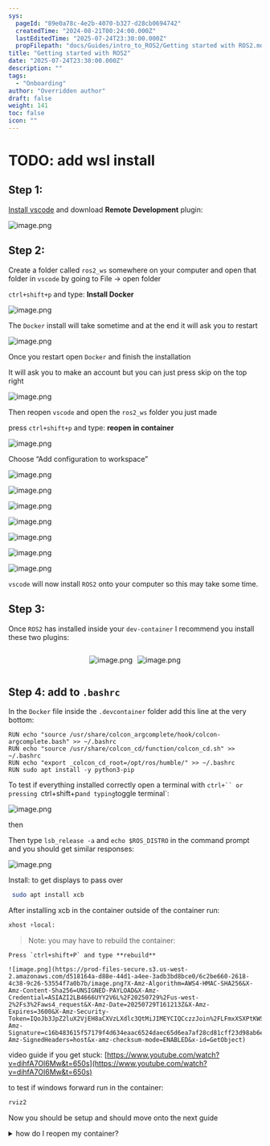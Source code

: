 ```yaml
---
sys:
  pageId: "89e0a78c-4e2b-4070-b327-d28cb0694742"
  createdTime: "2024-08-21T00:24:00.000Z"
  lastEditedTime: "2025-07-24T23:30:00.000Z"
  propFilepath: "docs/Guides/intro_to_ROS2/Getting started with ROS2.md"
title: "Getting started with ROS2"
date: "2025-07-24T23:30:00.000Z"
description: ""
tags:
  - "Onboarding"
author: "Overridden author"
draft: false
weight: 141
toc: false
icon: ""
---
```


# TODO: add wsl install

## Step 1:

[Install vscode](https://code.visualstudio.com/download) and download **Remote Development** plugin:

![image.png](https://prod-files-secure.s3.us-west-2.amazonaws.com/d518164a-d88e-44d1-a4ee-3adb3bd8bce0/efb52993-1881-4a40-b95e-6f020334f022/image.png?X-Amz-Algorithm=AWS4-HMAC-SHA256&X-Amz-Content-Sha256=UNSIGNED-PAYLOAD&X-Amz-Credential=ASIAZI2LB4663ERGED6N%2F20250729%2Fus-west-2%2Fs3%2Faws4_request&X-Amz-Date=20250729T161200Z&X-Amz-Expires=3600&X-Amz-Security-Token=IQoJb3JpZ2luX2VjEH8aCXVzLXdlc3QtMiJIMEYCIQDHNfCNLAV51B7%2B9rQ67KP8geRPRxhGJunkvhSGRj1NfQIhALzKo6ONuggb08d1%2FrQyrEgSm0WRJS4asFzW6l67OfkLKogECKj%2F%2F%2F%2F%2F%2F%2F%2F%2F%2FwEQABoMNjM3NDIzMTgzODA1Igw%2BhWCmA0%2FK5vPD6PUq3AMEIpuMdrmYZhIJQxcLuELrdWBcxjpiDoeSST5m1w5QueZcz1g8yF67DhvhVF8Zs3lTfFcL6XCwhIaSrCHYPjCd478dCn%2FwZKsmQcG%2FXxIr5sep6KqLWmcHbdY6WXsYn1kxfw0kjCVRm6qkteJ0U9ghh7Q7tYctJ6MKethojpPIp5Unl6BKQs5RL3q3q7Ehr5sudNAIfV5dIr7IPxDPtstZY71vKc%2BdPJC4nSov4uMBWk6YhZeQ58u0RB6EyEswExVVvC7E5uslC5uGED8alO3DlzF%2Fbs%2F3fSr0YdQMe2idNZ7zMYPdyvt8SHcypfCDprymJElu9YRIXcuPvyaOJVv8oZ90MaPExVzuKYTHGQuTQrr4X3XMgKhQBkTAMB3AmJtdRjxiu8wBYvwZDNbGrGmw4yHb5RljQuQORlR%2Fj1gacTXTlEZ%2FwafZ04Rmm1S3vrYo8LK7x%2FyINCayyrs0hsMqb5coxMQap6rV6NM4lQWsu899mR9KmEXbUABIKCPva2KTkmVSNydmCMPzoRh%2F1mG8h6QLiOKSkQUEWdRolDxI2qJ2ypnRgf5UgpxMfbeNXlNbAf9wUGVsFlQ%2Biwun2VckMOcyqz6Z5IdS%2FCMHNgUJ6TTfkIVZrzRLTsa5SDD3y6PEBjqkAaxBYe%2F5P7RjCeSKb4DfDSQwzeZBYldUwKdr26JfZUOll680DWLNZmB%2B6tK1l4tgG4xTQStaNN%2FCE%2BOLwExoKsF%2F2IqcH0S49HcumCcCbnHgeuSbegibA8%2BwkGsIkHBtcc0Kyz5g4pBjo%2BOHOHj5O8sdUtzLLRlgsUICUtvF7JMIgvwMRwIwTq0%2FO2O%2BZZPI7qZwIHbv6Nsv33eJxG5xxCToseTT&X-Amz-Signature=cf34d6406c7d5ab72fcb5b90024061747ef40135ee85c18e99c3b65b890945e6&X-Amz-SignedHeaders=host&x-amz-checksum-mode=ENABLED&x-id=GetObject)

## Step 2:

Create a folder called `ros2_ws` somewhere on your computer and open that folder in `vscode` by going to File → open folder 

`ctrl+shift+p` and type: **Install Docker**

![image.png](https://prod-files-secure.s3.us-west-2.amazonaws.com/d518164a-d88e-44d1-a4ee-3adb3bd8bce0/2269dc0e-1cd5-47ff-bceb-c04ad9b2eab0/image.png?X-Amz-Algorithm=AWS4-HMAC-SHA256&X-Amz-Content-Sha256=UNSIGNED-PAYLOAD&X-Amz-Credential=ASIAZI2LB4663ERGED6N%2F20250729%2Fus-west-2%2Fs3%2Faws4_request&X-Amz-Date=20250729T161200Z&X-Amz-Expires=3600&X-Amz-Security-Token=IQoJb3JpZ2luX2VjEH8aCXVzLXdlc3QtMiJIMEYCIQDHNfCNLAV51B7%2B9rQ67KP8geRPRxhGJunkvhSGRj1NfQIhALzKo6ONuggb08d1%2FrQyrEgSm0WRJS4asFzW6l67OfkLKogECKj%2F%2F%2F%2F%2F%2F%2F%2F%2F%2FwEQABoMNjM3NDIzMTgzODA1Igw%2BhWCmA0%2FK5vPD6PUq3AMEIpuMdrmYZhIJQxcLuELrdWBcxjpiDoeSST5m1w5QueZcz1g8yF67DhvhVF8Zs3lTfFcL6XCwhIaSrCHYPjCd478dCn%2FwZKsmQcG%2FXxIr5sep6KqLWmcHbdY6WXsYn1kxfw0kjCVRm6qkteJ0U9ghh7Q7tYctJ6MKethojpPIp5Unl6BKQs5RL3q3q7Ehr5sudNAIfV5dIr7IPxDPtstZY71vKc%2BdPJC4nSov4uMBWk6YhZeQ58u0RB6EyEswExVVvC7E5uslC5uGED8alO3DlzF%2Fbs%2F3fSr0YdQMe2idNZ7zMYPdyvt8SHcypfCDprymJElu9YRIXcuPvyaOJVv8oZ90MaPExVzuKYTHGQuTQrr4X3XMgKhQBkTAMB3AmJtdRjxiu8wBYvwZDNbGrGmw4yHb5RljQuQORlR%2Fj1gacTXTlEZ%2FwafZ04Rmm1S3vrYo8LK7x%2FyINCayyrs0hsMqb5coxMQap6rV6NM4lQWsu899mR9KmEXbUABIKCPva2KTkmVSNydmCMPzoRh%2F1mG8h6QLiOKSkQUEWdRolDxI2qJ2ypnRgf5UgpxMfbeNXlNbAf9wUGVsFlQ%2Biwun2VckMOcyqz6Z5IdS%2FCMHNgUJ6TTfkIVZrzRLTsa5SDD3y6PEBjqkAaxBYe%2F5P7RjCeSKb4DfDSQwzeZBYldUwKdr26JfZUOll680DWLNZmB%2B6tK1l4tgG4xTQStaNN%2FCE%2BOLwExoKsF%2F2IqcH0S49HcumCcCbnHgeuSbegibA8%2BwkGsIkHBtcc0Kyz5g4pBjo%2BOHOHj5O8sdUtzLLRlgsUICUtvF7JMIgvwMRwIwTq0%2FO2O%2BZZPI7qZwIHbv6Nsv33eJxG5xxCToseTT&X-Amz-Signature=fb2a1fd9cb61defb9e1c868c724b97d66a827694ce6a432e66d6f35fa59068e3&X-Amz-SignedHeaders=host&x-amz-checksum-mode=ENABLED&x-id=GetObject)

The `Docker` install will take sometime and at the end it will ask you to restart

![image.png](https://prod-files-secure.s3.us-west-2.amazonaws.com/d518164a-d88e-44d1-a4ee-3adb3bd8bce0/ed233f78-be33-4b1f-b89c-9c346c0e961e/image.png?X-Amz-Algorithm=AWS4-HMAC-SHA256&X-Amz-Content-Sha256=UNSIGNED-PAYLOAD&X-Amz-Credential=ASIAZI2LB4663ERGED6N%2F20250729%2Fus-west-2%2Fs3%2Faws4_request&X-Amz-Date=20250729T161200Z&X-Amz-Expires=3600&X-Amz-Security-Token=IQoJb3JpZ2luX2VjEH8aCXVzLXdlc3QtMiJIMEYCIQDHNfCNLAV51B7%2B9rQ67KP8geRPRxhGJunkvhSGRj1NfQIhALzKo6ONuggb08d1%2FrQyrEgSm0WRJS4asFzW6l67OfkLKogECKj%2F%2F%2F%2F%2F%2F%2F%2F%2F%2FwEQABoMNjM3NDIzMTgzODA1Igw%2BhWCmA0%2FK5vPD6PUq3AMEIpuMdrmYZhIJQxcLuELrdWBcxjpiDoeSST5m1w5QueZcz1g8yF67DhvhVF8Zs3lTfFcL6XCwhIaSrCHYPjCd478dCn%2FwZKsmQcG%2FXxIr5sep6KqLWmcHbdY6WXsYn1kxfw0kjCVRm6qkteJ0U9ghh7Q7tYctJ6MKethojpPIp5Unl6BKQs5RL3q3q7Ehr5sudNAIfV5dIr7IPxDPtstZY71vKc%2BdPJC4nSov4uMBWk6YhZeQ58u0RB6EyEswExVVvC7E5uslC5uGED8alO3DlzF%2Fbs%2F3fSr0YdQMe2idNZ7zMYPdyvt8SHcypfCDprymJElu9YRIXcuPvyaOJVv8oZ90MaPExVzuKYTHGQuTQrr4X3XMgKhQBkTAMB3AmJtdRjxiu8wBYvwZDNbGrGmw4yHb5RljQuQORlR%2Fj1gacTXTlEZ%2FwafZ04Rmm1S3vrYo8LK7x%2FyINCayyrs0hsMqb5coxMQap6rV6NM4lQWsu899mR9KmEXbUABIKCPva2KTkmVSNydmCMPzoRh%2F1mG8h6QLiOKSkQUEWdRolDxI2qJ2ypnRgf5UgpxMfbeNXlNbAf9wUGVsFlQ%2Biwun2VckMOcyqz6Z5IdS%2FCMHNgUJ6TTfkIVZrzRLTsa5SDD3y6PEBjqkAaxBYe%2F5P7RjCeSKb4DfDSQwzeZBYldUwKdr26JfZUOll680DWLNZmB%2B6tK1l4tgG4xTQStaNN%2FCE%2BOLwExoKsF%2F2IqcH0S49HcumCcCbnHgeuSbegibA8%2BwkGsIkHBtcc0Kyz5g4pBjo%2BOHOHj5O8sdUtzLLRlgsUICUtvF7JMIgvwMRwIwTq0%2FO2O%2BZZPI7qZwIHbv6Nsv33eJxG5xxCToseTT&X-Amz-Signature=4918eb2e0f58616742d03cc4d556ed18870802574d3f255e506137087eee0967&X-Amz-SignedHeaders=host&x-amz-checksum-mode=ENABLED&x-id=GetObject)

Once you restart open `Docker` and finish the installation

It will ask you to make an account but you can just press skip on the top right

![image.png](https://prod-files-secure.s3.us-west-2.amazonaws.com/d518164a-d88e-44d1-a4ee-3adb3bd8bce0/21010ad9-1659-4fd9-9f59-9932a09b2a3d/image.png?X-Amz-Algorithm=AWS4-HMAC-SHA256&X-Amz-Content-Sha256=UNSIGNED-PAYLOAD&X-Amz-Credential=ASIAZI2LB4663ERGED6N%2F20250729%2Fus-west-2%2Fs3%2Faws4_request&X-Amz-Date=20250729T161200Z&X-Amz-Expires=3600&X-Amz-Security-Token=IQoJb3JpZ2luX2VjEH8aCXVzLXdlc3QtMiJIMEYCIQDHNfCNLAV51B7%2B9rQ67KP8geRPRxhGJunkvhSGRj1NfQIhALzKo6ONuggb08d1%2FrQyrEgSm0WRJS4asFzW6l67OfkLKogECKj%2F%2F%2F%2F%2F%2F%2F%2F%2F%2FwEQABoMNjM3NDIzMTgzODA1Igw%2BhWCmA0%2FK5vPD6PUq3AMEIpuMdrmYZhIJQxcLuELrdWBcxjpiDoeSST5m1w5QueZcz1g8yF67DhvhVF8Zs3lTfFcL6XCwhIaSrCHYPjCd478dCn%2FwZKsmQcG%2FXxIr5sep6KqLWmcHbdY6WXsYn1kxfw0kjCVRm6qkteJ0U9ghh7Q7tYctJ6MKethojpPIp5Unl6BKQs5RL3q3q7Ehr5sudNAIfV5dIr7IPxDPtstZY71vKc%2BdPJC4nSov4uMBWk6YhZeQ58u0RB6EyEswExVVvC7E5uslC5uGED8alO3DlzF%2Fbs%2F3fSr0YdQMe2idNZ7zMYPdyvt8SHcypfCDprymJElu9YRIXcuPvyaOJVv8oZ90MaPExVzuKYTHGQuTQrr4X3XMgKhQBkTAMB3AmJtdRjxiu8wBYvwZDNbGrGmw4yHb5RljQuQORlR%2Fj1gacTXTlEZ%2FwafZ04Rmm1S3vrYo8LK7x%2FyINCayyrs0hsMqb5coxMQap6rV6NM4lQWsu899mR9KmEXbUABIKCPva2KTkmVSNydmCMPzoRh%2F1mG8h6QLiOKSkQUEWdRolDxI2qJ2ypnRgf5UgpxMfbeNXlNbAf9wUGVsFlQ%2Biwun2VckMOcyqz6Z5IdS%2FCMHNgUJ6TTfkIVZrzRLTsa5SDD3y6PEBjqkAaxBYe%2F5P7RjCeSKb4DfDSQwzeZBYldUwKdr26JfZUOll680DWLNZmB%2B6tK1l4tgG4xTQStaNN%2FCE%2BOLwExoKsF%2F2IqcH0S49HcumCcCbnHgeuSbegibA8%2BwkGsIkHBtcc0Kyz5g4pBjo%2BOHOHj5O8sdUtzLLRlgsUICUtvF7JMIgvwMRwIwTq0%2FO2O%2BZZPI7qZwIHbv6Nsv33eJxG5xxCToseTT&X-Amz-Signature=bf30988d0814cc490a98a78145db2cea164467c076865d938ac598a2e649d681&X-Amz-SignedHeaders=host&x-amz-checksum-mode=ENABLED&x-id=GetObject)

Then reopen `vscode` and open the `ros2_ws` folder you just made

press `ctrl+shift+p` and type: **reopen in container**

![image.png](https://prod-files-secure.s3.us-west-2.amazonaws.com/d518164a-d88e-44d1-a4ee-3adb3bd8bce0/4e93b8c2-41ad-488c-8095-c74205196118/image.png?X-Amz-Algorithm=AWS4-HMAC-SHA256&X-Amz-Content-Sha256=UNSIGNED-PAYLOAD&X-Amz-Credential=ASIAZI2LB4663ERGED6N%2F20250729%2Fus-west-2%2Fs3%2Faws4_request&X-Amz-Date=20250729T161200Z&X-Amz-Expires=3600&X-Amz-Security-Token=IQoJb3JpZ2luX2VjEH8aCXVzLXdlc3QtMiJIMEYCIQDHNfCNLAV51B7%2B9rQ67KP8geRPRxhGJunkvhSGRj1NfQIhALzKo6ONuggb08d1%2FrQyrEgSm0WRJS4asFzW6l67OfkLKogECKj%2F%2F%2F%2F%2F%2F%2F%2F%2F%2FwEQABoMNjM3NDIzMTgzODA1Igw%2BhWCmA0%2FK5vPD6PUq3AMEIpuMdrmYZhIJQxcLuELrdWBcxjpiDoeSST5m1w5QueZcz1g8yF67DhvhVF8Zs3lTfFcL6XCwhIaSrCHYPjCd478dCn%2FwZKsmQcG%2FXxIr5sep6KqLWmcHbdY6WXsYn1kxfw0kjCVRm6qkteJ0U9ghh7Q7tYctJ6MKethojpPIp5Unl6BKQs5RL3q3q7Ehr5sudNAIfV5dIr7IPxDPtstZY71vKc%2BdPJC4nSov4uMBWk6YhZeQ58u0RB6EyEswExVVvC7E5uslC5uGED8alO3DlzF%2Fbs%2F3fSr0YdQMe2idNZ7zMYPdyvt8SHcypfCDprymJElu9YRIXcuPvyaOJVv8oZ90MaPExVzuKYTHGQuTQrr4X3XMgKhQBkTAMB3AmJtdRjxiu8wBYvwZDNbGrGmw4yHb5RljQuQORlR%2Fj1gacTXTlEZ%2FwafZ04Rmm1S3vrYo8LK7x%2FyINCayyrs0hsMqb5coxMQap6rV6NM4lQWsu899mR9KmEXbUABIKCPva2KTkmVSNydmCMPzoRh%2F1mG8h6QLiOKSkQUEWdRolDxI2qJ2ypnRgf5UgpxMfbeNXlNbAf9wUGVsFlQ%2Biwun2VckMOcyqz6Z5IdS%2FCMHNgUJ6TTfkIVZrzRLTsa5SDD3y6PEBjqkAaxBYe%2F5P7RjCeSKb4DfDSQwzeZBYldUwKdr26JfZUOll680DWLNZmB%2B6tK1l4tgG4xTQStaNN%2FCE%2BOLwExoKsF%2F2IqcH0S49HcumCcCbnHgeuSbegibA8%2BwkGsIkHBtcc0Kyz5g4pBjo%2BOHOHj5O8sdUtzLLRlgsUICUtvF7JMIgvwMRwIwTq0%2FO2O%2BZZPI7qZwIHbv6Nsv33eJxG5xxCToseTT&X-Amz-Signature=8bea175002d835fbf8932967e91457f8951484c5e787afe1625cb29aa5e942c7&X-Amz-SignedHeaders=host&x-amz-checksum-mode=ENABLED&x-id=GetObject)

Choose “Add configuration to workspace”

![image.png](https://prod-files-secure.s3.us-west-2.amazonaws.com/d518164a-d88e-44d1-a4ee-3adb3bd8bce0/9560b282-5060-4989-ba37-97e7b2c22476/image.png?X-Amz-Algorithm=AWS4-HMAC-SHA256&X-Amz-Content-Sha256=UNSIGNED-PAYLOAD&X-Amz-Credential=ASIAZI2LB4663ERGED6N%2F20250729%2Fus-west-2%2Fs3%2Faws4_request&X-Amz-Date=20250729T161200Z&X-Amz-Expires=3600&X-Amz-Security-Token=IQoJb3JpZ2luX2VjEH8aCXVzLXdlc3QtMiJIMEYCIQDHNfCNLAV51B7%2B9rQ67KP8geRPRxhGJunkvhSGRj1NfQIhALzKo6ONuggb08d1%2FrQyrEgSm0WRJS4asFzW6l67OfkLKogECKj%2F%2F%2F%2F%2F%2F%2F%2F%2F%2FwEQABoMNjM3NDIzMTgzODA1Igw%2BhWCmA0%2FK5vPD6PUq3AMEIpuMdrmYZhIJQxcLuELrdWBcxjpiDoeSST5m1w5QueZcz1g8yF67DhvhVF8Zs3lTfFcL6XCwhIaSrCHYPjCd478dCn%2FwZKsmQcG%2FXxIr5sep6KqLWmcHbdY6WXsYn1kxfw0kjCVRm6qkteJ0U9ghh7Q7tYctJ6MKethojpPIp5Unl6BKQs5RL3q3q7Ehr5sudNAIfV5dIr7IPxDPtstZY71vKc%2BdPJC4nSov4uMBWk6YhZeQ58u0RB6EyEswExVVvC7E5uslC5uGED8alO3DlzF%2Fbs%2F3fSr0YdQMe2idNZ7zMYPdyvt8SHcypfCDprymJElu9YRIXcuPvyaOJVv8oZ90MaPExVzuKYTHGQuTQrr4X3XMgKhQBkTAMB3AmJtdRjxiu8wBYvwZDNbGrGmw4yHb5RljQuQORlR%2Fj1gacTXTlEZ%2FwafZ04Rmm1S3vrYo8LK7x%2FyINCayyrs0hsMqb5coxMQap6rV6NM4lQWsu899mR9KmEXbUABIKCPva2KTkmVSNydmCMPzoRh%2F1mG8h6QLiOKSkQUEWdRolDxI2qJ2ypnRgf5UgpxMfbeNXlNbAf9wUGVsFlQ%2Biwun2VckMOcyqz6Z5IdS%2FCMHNgUJ6TTfkIVZrzRLTsa5SDD3y6PEBjqkAaxBYe%2F5P7RjCeSKb4DfDSQwzeZBYldUwKdr26JfZUOll680DWLNZmB%2B6tK1l4tgG4xTQStaNN%2FCE%2BOLwExoKsF%2F2IqcH0S49HcumCcCbnHgeuSbegibA8%2BwkGsIkHBtcc0Kyz5g4pBjo%2BOHOHj5O8sdUtzLLRlgsUICUtvF7JMIgvwMRwIwTq0%2FO2O%2BZZPI7qZwIHbv6Nsv33eJxG5xxCToseTT&X-Amz-Signature=76cd3a02cbbcc2bb312f63d89cedfe60d3d6adef8595a926eea377f8d3f5c675&X-Amz-SignedHeaders=host&x-amz-checksum-mode=ENABLED&x-id=GetObject)

![image.png](https://prod-files-secure.s3.us-west-2.amazonaws.com/d518164a-d88e-44d1-a4ee-3adb3bd8bce0/2ee63f81-886b-48e8-a553-dc6e5eac99e4/image.png?X-Amz-Algorithm=AWS4-HMAC-SHA256&X-Amz-Content-Sha256=UNSIGNED-PAYLOAD&X-Amz-Credential=ASIAZI2LB4663ERGED6N%2F20250729%2Fus-west-2%2Fs3%2Faws4_request&X-Amz-Date=20250729T161200Z&X-Amz-Expires=3600&X-Amz-Security-Token=IQoJb3JpZ2luX2VjEH8aCXVzLXdlc3QtMiJIMEYCIQDHNfCNLAV51B7%2B9rQ67KP8geRPRxhGJunkvhSGRj1NfQIhALzKo6ONuggb08d1%2FrQyrEgSm0WRJS4asFzW6l67OfkLKogECKj%2F%2F%2F%2F%2F%2F%2F%2F%2F%2FwEQABoMNjM3NDIzMTgzODA1Igw%2BhWCmA0%2FK5vPD6PUq3AMEIpuMdrmYZhIJQxcLuELrdWBcxjpiDoeSST5m1w5QueZcz1g8yF67DhvhVF8Zs3lTfFcL6XCwhIaSrCHYPjCd478dCn%2FwZKsmQcG%2FXxIr5sep6KqLWmcHbdY6WXsYn1kxfw0kjCVRm6qkteJ0U9ghh7Q7tYctJ6MKethojpPIp5Unl6BKQs5RL3q3q7Ehr5sudNAIfV5dIr7IPxDPtstZY71vKc%2BdPJC4nSov4uMBWk6YhZeQ58u0RB6EyEswExVVvC7E5uslC5uGED8alO3DlzF%2Fbs%2F3fSr0YdQMe2idNZ7zMYPdyvt8SHcypfCDprymJElu9YRIXcuPvyaOJVv8oZ90MaPExVzuKYTHGQuTQrr4X3XMgKhQBkTAMB3AmJtdRjxiu8wBYvwZDNbGrGmw4yHb5RljQuQORlR%2Fj1gacTXTlEZ%2FwafZ04Rmm1S3vrYo8LK7x%2FyINCayyrs0hsMqb5coxMQap6rV6NM4lQWsu899mR9KmEXbUABIKCPva2KTkmVSNydmCMPzoRh%2F1mG8h6QLiOKSkQUEWdRolDxI2qJ2ypnRgf5UgpxMfbeNXlNbAf9wUGVsFlQ%2Biwun2VckMOcyqz6Z5IdS%2FCMHNgUJ6TTfkIVZrzRLTsa5SDD3y6PEBjqkAaxBYe%2F5P7RjCeSKb4DfDSQwzeZBYldUwKdr26JfZUOll680DWLNZmB%2B6tK1l4tgG4xTQStaNN%2FCE%2BOLwExoKsF%2F2IqcH0S49HcumCcCbnHgeuSbegibA8%2BwkGsIkHBtcc0Kyz5g4pBjo%2BOHOHj5O8sdUtzLLRlgsUICUtvF7JMIgvwMRwIwTq0%2FO2O%2BZZPI7qZwIHbv6Nsv33eJxG5xxCToseTT&X-Amz-Signature=4fd9d3925f44a88d36bd3de3bcfc7325c8fecfaa3893baaf943a99ca3ed87d89&X-Amz-SignedHeaders=host&x-amz-checksum-mode=ENABLED&x-id=GetObject)

![image.png](https://prod-files-secure.s3.us-west-2.amazonaws.com/d518164a-d88e-44d1-a4ee-3adb3bd8bce0/e0fd626c-c8b6-4b2c-95d1-fa4c26514504/image.png?X-Amz-Algorithm=AWS4-HMAC-SHA256&X-Amz-Content-Sha256=UNSIGNED-PAYLOAD&X-Amz-Credential=ASIAZI2LB4663ERGED6N%2F20250729%2Fus-west-2%2Fs3%2Faws4_request&X-Amz-Date=20250729T161200Z&X-Amz-Expires=3600&X-Amz-Security-Token=IQoJb3JpZ2luX2VjEH8aCXVzLXdlc3QtMiJIMEYCIQDHNfCNLAV51B7%2B9rQ67KP8geRPRxhGJunkvhSGRj1NfQIhALzKo6ONuggb08d1%2FrQyrEgSm0WRJS4asFzW6l67OfkLKogECKj%2F%2F%2F%2F%2F%2F%2F%2F%2F%2FwEQABoMNjM3NDIzMTgzODA1Igw%2BhWCmA0%2FK5vPD6PUq3AMEIpuMdrmYZhIJQxcLuELrdWBcxjpiDoeSST5m1w5QueZcz1g8yF67DhvhVF8Zs3lTfFcL6XCwhIaSrCHYPjCd478dCn%2FwZKsmQcG%2FXxIr5sep6KqLWmcHbdY6WXsYn1kxfw0kjCVRm6qkteJ0U9ghh7Q7tYctJ6MKethojpPIp5Unl6BKQs5RL3q3q7Ehr5sudNAIfV5dIr7IPxDPtstZY71vKc%2BdPJC4nSov4uMBWk6YhZeQ58u0RB6EyEswExVVvC7E5uslC5uGED8alO3DlzF%2Fbs%2F3fSr0YdQMe2idNZ7zMYPdyvt8SHcypfCDprymJElu9YRIXcuPvyaOJVv8oZ90MaPExVzuKYTHGQuTQrr4X3XMgKhQBkTAMB3AmJtdRjxiu8wBYvwZDNbGrGmw4yHb5RljQuQORlR%2Fj1gacTXTlEZ%2FwafZ04Rmm1S3vrYo8LK7x%2FyINCayyrs0hsMqb5coxMQap6rV6NM4lQWsu899mR9KmEXbUABIKCPva2KTkmVSNydmCMPzoRh%2F1mG8h6QLiOKSkQUEWdRolDxI2qJ2ypnRgf5UgpxMfbeNXlNbAf9wUGVsFlQ%2Biwun2VckMOcyqz6Z5IdS%2FCMHNgUJ6TTfkIVZrzRLTsa5SDD3y6PEBjqkAaxBYe%2F5P7RjCeSKb4DfDSQwzeZBYldUwKdr26JfZUOll680DWLNZmB%2B6tK1l4tgG4xTQStaNN%2FCE%2BOLwExoKsF%2F2IqcH0S49HcumCcCbnHgeuSbegibA8%2BwkGsIkHBtcc0Kyz5g4pBjo%2BOHOHj5O8sdUtzLLRlgsUICUtvF7JMIgvwMRwIwTq0%2FO2O%2BZZPI7qZwIHbv6Nsv33eJxG5xxCToseTT&X-Amz-Signature=148ff5b400020641fec522efb094c1462388f75cfe8405976ded2ba21febfecd&X-Amz-SignedHeaders=host&x-amz-checksum-mode=ENABLED&x-id=GetObject)

![image.png](https://prod-files-secure.s3.us-west-2.amazonaws.com/d518164a-d88e-44d1-a4ee-3adb3bd8bce0/a2e13f50-d2ab-4719-a4c2-7ced634bfc9d/image.png?X-Amz-Algorithm=AWS4-HMAC-SHA256&X-Amz-Content-Sha256=UNSIGNED-PAYLOAD&X-Amz-Credential=ASIAZI2LB4663ERGED6N%2F20250729%2Fus-west-2%2Fs3%2Faws4_request&X-Amz-Date=20250729T161200Z&X-Amz-Expires=3600&X-Amz-Security-Token=IQoJb3JpZ2luX2VjEH8aCXVzLXdlc3QtMiJIMEYCIQDHNfCNLAV51B7%2B9rQ67KP8geRPRxhGJunkvhSGRj1NfQIhALzKo6ONuggb08d1%2FrQyrEgSm0WRJS4asFzW6l67OfkLKogECKj%2F%2F%2F%2F%2F%2F%2F%2F%2F%2FwEQABoMNjM3NDIzMTgzODA1Igw%2BhWCmA0%2FK5vPD6PUq3AMEIpuMdrmYZhIJQxcLuELrdWBcxjpiDoeSST5m1w5QueZcz1g8yF67DhvhVF8Zs3lTfFcL6XCwhIaSrCHYPjCd478dCn%2FwZKsmQcG%2FXxIr5sep6KqLWmcHbdY6WXsYn1kxfw0kjCVRm6qkteJ0U9ghh7Q7tYctJ6MKethojpPIp5Unl6BKQs5RL3q3q7Ehr5sudNAIfV5dIr7IPxDPtstZY71vKc%2BdPJC4nSov4uMBWk6YhZeQ58u0RB6EyEswExVVvC7E5uslC5uGED8alO3DlzF%2Fbs%2F3fSr0YdQMe2idNZ7zMYPdyvt8SHcypfCDprymJElu9YRIXcuPvyaOJVv8oZ90MaPExVzuKYTHGQuTQrr4X3XMgKhQBkTAMB3AmJtdRjxiu8wBYvwZDNbGrGmw4yHb5RljQuQORlR%2Fj1gacTXTlEZ%2FwafZ04Rmm1S3vrYo8LK7x%2FyINCayyrs0hsMqb5coxMQap6rV6NM4lQWsu899mR9KmEXbUABIKCPva2KTkmVSNydmCMPzoRh%2F1mG8h6QLiOKSkQUEWdRolDxI2qJ2ypnRgf5UgpxMfbeNXlNbAf9wUGVsFlQ%2Biwun2VckMOcyqz6Z5IdS%2FCMHNgUJ6TTfkIVZrzRLTsa5SDD3y6PEBjqkAaxBYe%2F5P7RjCeSKb4DfDSQwzeZBYldUwKdr26JfZUOll680DWLNZmB%2B6tK1l4tgG4xTQStaNN%2FCE%2BOLwExoKsF%2F2IqcH0S49HcumCcCbnHgeuSbegibA8%2BwkGsIkHBtcc0Kyz5g4pBjo%2BOHOHj5O8sdUtzLLRlgsUICUtvF7JMIgvwMRwIwTq0%2FO2O%2BZZPI7qZwIHbv6Nsv33eJxG5xxCToseTT&X-Amz-Signature=6ea8fcfcf235cc628929814d0b4fc6482db8c75d5ed56389debf35376a2435cb&X-Amz-SignedHeaders=host&x-amz-checksum-mode=ENABLED&x-id=GetObject)

![image.png](https://prod-files-secure.s3.us-west-2.amazonaws.com/d518164a-d88e-44d1-a4ee-3adb3bd8bce0/6cc478ad-aaba-4bf7-9fcc-403277ab896c/image.png?X-Amz-Algorithm=AWS4-HMAC-SHA256&X-Amz-Content-Sha256=UNSIGNED-PAYLOAD&X-Amz-Credential=ASIAZI2LB4663ERGED6N%2F20250729%2Fus-west-2%2Fs3%2Faws4_request&X-Amz-Date=20250729T161200Z&X-Amz-Expires=3600&X-Amz-Security-Token=IQoJb3JpZ2luX2VjEH8aCXVzLXdlc3QtMiJIMEYCIQDHNfCNLAV51B7%2B9rQ67KP8geRPRxhGJunkvhSGRj1NfQIhALzKo6ONuggb08d1%2FrQyrEgSm0WRJS4asFzW6l67OfkLKogECKj%2F%2F%2F%2F%2F%2F%2F%2F%2F%2FwEQABoMNjM3NDIzMTgzODA1Igw%2BhWCmA0%2FK5vPD6PUq3AMEIpuMdrmYZhIJQxcLuELrdWBcxjpiDoeSST5m1w5QueZcz1g8yF67DhvhVF8Zs3lTfFcL6XCwhIaSrCHYPjCd478dCn%2FwZKsmQcG%2FXxIr5sep6KqLWmcHbdY6WXsYn1kxfw0kjCVRm6qkteJ0U9ghh7Q7tYctJ6MKethojpPIp5Unl6BKQs5RL3q3q7Ehr5sudNAIfV5dIr7IPxDPtstZY71vKc%2BdPJC4nSov4uMBWk6YhZeQ58u0RB6EyEswExVVvC7E5uslC5uGED8alO3DlzF%2Fbs%2F3fSr0YdQMe2idNZ7zMYPdyvt8SHcypfCDprymJElu9YRIXcuPvyaOJVv8oZ90MaPExVzuKYTHGQuTQrr4X3XMgKhQBkTAMB3AmJtdRjxiu8wBYvwZDNbGrGmw4yHb5RljQuQORlR%2Fj1gacTXTlEZ%2FwafZ04Rmm1S3vrYo8LK7x%2FyINCayyrs0hsMqb5coxMQap6rV6NM4lQWsu899mR9KmEXbUABIKCPva2KTkmVSNydmCMPzoRh%2F1mG8h6QLiOKSkQUEWdRolDxI2qJ2ypnRgf5UgpxMfbeNXlNbAf9wUGVsFlQ%2Biwun2VckMOcyqz6Z5IdS%2FCMHNgUJ6TTfkIVZrzRLTsa5SDD3y6PEBjqkAaxBYe%2F5P7RjCeSKb4DfDSQwzeZBYldUwKdr26JfZUOll680DWLNZmB%2B6tK1l4tgG4xTQStaNN%2FCE%2BOLwExoKsF%2F2IqcH0S49HcumCcCbnHgeuSbegibA8%2BwkGsIkHBtcc0Kyz5g4pBjo%2BOHOHj5O8sdUtzLLRlgsUICUtvF7JMIgvwMRwIwTq0%2FO2O%2BZZPI7qZwIHbv6Nsv33eJxG5xxCToseTT&X-Amz-Signature=38dfb5eeaa4ddc4178cf21cd9166cd123bf2797d040ca923153744cfe21daeb0&X-Amz-SignedHeaders=host&x-amz-checksum-mode=ENABLED&x-id=GetObject)

![image.png](https://prod-files-secure.s3.us-west-2.amazonaws.com/d518164a-d88e-44d1-a4ee-3adb3bd8bce0/53255b28-f75e-430f-b9e3-c0ac8577e42b/image.png?X-Amz-Algorithm=AWS4-HMAC-SHA256&X-Amz-Content-Sha256=UNSIGNED-PAYLOAD&X-Amz-Credential=ASIAZI2LB4663ERGED6N%2F20250729%2Fus-west-2%2Fs3%2Faws4_request&X-Amz-Date=20250729T161200Z&X-Amz-Expires=3600&X-Amz-Security-Token=IQoJb3JpZ2luX2VjEH8aCXVzLXdlc3QtMiJIMEYCIQDHNfCNLAV51B7%2B9rQ67KP8geRPRxhGJunkvhSGRj1NfQIhALzKo6ONuggb08d1%2FrQyrEgSm0WRJS4asFzW6l67OfkLKogECKj%2F%2F%2F%2F%2F%2F%2F%2F%2F%2FwEQABoMNjM3NDIzMTgzODA1Igw%2BhWCmA0%2FK5vPD6PUq3AMEIpuMdrmYZhIJQxcLuELrdWBcxjpiDoeSST5m1w5QueZcz1g8yF67DhvhVF8Zs3lTfFcL6XCwhIaSrCHYPjCd478dCn%2FwZKsmQcG%2FXxIr5sep6KqLWmcHbdY6WXsYn1kxfw0kjCVRm6qkteJ0U9ghh7Q7tYctJ6MKethojpPIp5Unl6BKQs5RL3q3q7Ehr5sudNAIfV5dIr7IPxDPtstZY71vKc%2BdPJC4nSov4uMBWk6YhZeQ58u0RB6EyEswExVVvC7E5uslC5uGED8alO3DlzF%2Fbs%2F3fSr0YdQMe2idNZ7zMYPdyvt8SHcypfCDprymJElu9YRIXcuPvyaOJVv8oZ90MaPExVzuKYTHGQuTQrr4X3XMgKhQBkTAMB3AmJtdRjxiu8wBYvwZDNbGrGmw4yHb5RljQuQORlR%2Fj1gacTXTlEZ%2FwafZ04Rmm1S3vrYo8LK7x%2FyINCayyrs0hsMqb5coxMQap6rV6NM4lQWsu899mR9KmEXbUABIKCPva2KTkmVSNydmCMPzoRh%2F1mG8h6QLiOKSkQUEWdRolDxI2qJ2ypnRgf5UgpxMfbeNXlNbAf9wUGVsFlQ%2Biwun2VckMOcyqz6Z5IdS%2FCMHNgUJ6TTfkIVZrzRLTsa5SDD3y6PEBjqkAaxBYe%2F5P7RjCeSKb4DfDSQwzeZBYldUwKdr26JfZUOll680DWLNZmB%2B6tK1l4tgG4xTQStaNN%2FCE%2BOLwExoKsF%2F2IqcH0S49HcumCcCbnHgeuSbegibA8%2BwkGsIkHBtcc0Kyz5g4pBjo%2BOHOHj5O8sdUtzLLRlgsUICUtvF7JMIgvwMRwIwTq0%2FO2O%2BZZPI7qZwIHbv6Nsv33eJxG5xxCToseTT&X-Amz-Signature=d1cac5cd82c09008b0026fcaba89e82f27573ebbb4dd0d70c31399fa33369929&X-Amz-SignedHeaders=host&x-amz-checksum-mode=ENABLED&x-id=GetObject)

![image.png](https://prod-files-secure.s3.us-west-2.amazonaws.com/d518164a-d88e-44d1-a4ee-3adb3bd8bce0/7c562767-5af9-4ffb-97d1-327bcdf4ee00/image.png?X-Amz-Algorithm=AWS4-HMAC-SHA256&X-Amz-Content-Sha256=UNSIGNED-PAYLOAD&X-Amz-Credential=ASIAZI2LB4663ERGED6N%2F20250729%2Fus-west-2%2Fs3%2Faws4_request&X-Amz-Date=20250729T161200Z&X-Amz-Expires=3600&X-Amz-Security-Token=IQoJb3JpZ2luX2VjEH8aCXVzLXdlc3QtMiJIMEYCIQDHNfCNLAV51B7%2B9rQ67KP8geRPRxhGJunkvhSGRj1NfQIhALzKo6ONuggb08d1%2FrQyrEgSm0WRJS4asFzW6l67OfkLKogECKj%2F%2F%2F%2F%2F%2F%2F%2F%2F%2FwEQABoMNjM3NDIzMTgzODA1Igw%2BhWCmA0%2FK5vPD6PUq3AMEIpuMdrmYZhIJQxcLuELrdWBcxjpiDoeSST5m1w5QueZcz1g8yF67DhvhVF8Zs3lTfFcL6XCwhIaSrCHYPjCd478dCn%2FwZKsmQcG%2FXxIr5sep6KqLWmcHbdY6WXsYn1kxfw0kjCVRm6qkteJ0U9ghh7Q7tYctJ6MKethojpPIp5Unl6BKQs5RL3q3q7Ehr5sudNAIfV5dIr7IPxDPtstZY71vKc%2BdPJC4nSov4uMBWk6YhZeQ58u0RB6EyEswExVVvC7E5uslC5uGED8alO3DlzF%2Fbs%2F3fSr0YdQMe2idNZ7zMYPdyvt8SHcypfCDprymJElu9YRIXcuPvyaOJVv8oZ90MaPExVzuKYTHGQuTQrr4X3XMgKhQBkTAMB3AmJtdRjxiu8wBYvwZDNbGrGmw4yHb5RljQuQORlR%2Fj1gacTXTlEZ%2FwafZ04Rmm1S3vrYo8LK7x%2FyINCayyrs0hsMqb5coxMQap6rV6NM4lQWsu899mR9KmEXbUABIKCPva2KTkmVSNydmCMPzoRh%2F1mG8h6QLiOKSkQUEWdRolDxI2qJ2ypnRgf5UgpxMfbeNXlNbAf9wUGVsFlQ%2Biwun2VckMOcyqz6Z5IdS%2FCMHNgUJ6TTfkIVZrzRLTsa5SDD3y6PEBjqkAaxBYe%2F5P7RjCeSKb4DfDSQwzeZBYldUwKdr26JfZUOll680DWLNZmB%2B6tK1l4tgG4xTQStaNN%2FCE%2BOLwExoKsF%2F2IqcH0S49HcumCcCbnHgeuSbegibA8%2BwkGsIkHBtcc0Kyz5g4pBjo%2BOHOHj5O8sdUtzLLRlgsUICUtvF7JMIgvwMRwIwTq0%2FO2O%2BZZPI7qZwIHbv6Nsv33eJxG5xxCToseTT&X-Amz-Signature=58be3fe399c8866d5dc4e92005f6ac97e1dd996b4a6eef087c5068132477a491&X-Amz-SignedHeaders=host&x-amz-checksum-mode=ENABLED&x-id=GetObject)

`vscode` will now install `ROS2` onto your computer so this may take some time.

## Step 3:

Once `ROS2` has installed inside your `dev-container` I recommend you install these two plugins:

<div style="display: flex;flex-direction: row; column-gap:10px; max-width: 630px;justify-content: center;">
<div>

![image.png](https://prod-files-secure.s3.us-west-2.amazonaws.com/d518164a-d88e-44d1-a4ee-3adb3bd8bce0/3fc3d550-5a54-4ba1-ba6b-faa01cdb7369/image.png?X-Amz-Algorithm=AWS4-HMAC-SHA256&X-Amz-Content-Sha256=UNSIGNED-PAYLOAD&X-Amz-Credential=ASIAZI2LB4663MK4JWGS%2F20250729%2Fus-west-2%2Fs3%2Faws4_request&X-Amz-Date=20250729T161213Z&X-Amz-Expires=3600&X-Amz-Security-Token=IQoJb3JpZ2luX2VjEH8aCXVzLXdlc3QtMiJHMEUCIQC5Tq60idqbnT%2F5F4%2Fbwd4s%2B1L2uU8T5wTDhyFzpdJnFAIgEQkdkostB9O4%2BPyasU8NFD5APvW6k3KO9feRxjh8%2BxoqiAQIqP%2F%2F%2F%2F%2F%2F%2F%2F%2F%2FARAAGgw2Mzc0MjMxODM4MDUiDN0IX%2FfUjjK50LSPlircA3jCR2IIT2mjjfiNmlSnUtrYl%2FI9hv0DsqwmFWSsgUMRar9WepZhX%2FHdxSUpIRaMUkCHJN8frSjO9vyk04Zu2aQAfWssY2lUICqyv423g3vpRVlZj5Az60M6haS0oE3s9ZNPGeLKso%2FAMWDgF7cYPrSRUvptzwn11l3NdtjRw0KhiqpFS9OoFiTK%2Bupg8pFEHqYEt5OpF%2BDrYgpEz6rOwF6Gd8mODApEBy5Vi3E34pbQvO4NbAASQfxhtAAXsGoBg%2Baz%2FtWdHO8f0NCWQgCl2FB5unSZwhI1JxNlmIW37jq9Q3ldEPAqRTSgm4elzzCU8k7q4%2FpHyQ1S%2F3U4MkpufR704%2FJL0HngF%2F54C8T%2FqLuwrJD7TgndQKX4MBuZPAxqG9aQ49U2K2u3XWWESsdruiH97bXbxhQdV9VFPRu33YVW1ThDHs0aMzRj3PE%2BS6AbtlIZkw5FFYJG3l87HmapVTuv5JzSEFKyIGOepJxun07yCyTSloeoiNofEDab404YGLgHDoRyU2c9TibEW8G19ZdNB%2BDuSf2EDH9DSd8HnvSHMHpg3%2BkPiuoRqWy811I20xBvCMfxt68HDPAZmmTO4wnncFsr948faJoMou0Xex7CKyjJ4oa3%2FuNTtlaaMKjLo8QGOqUBZi6yyRXNyxa9cYdo3fH%2F3%2BrokImQebGy%2FvQDS86rBBLmPa1FTrzJKC%2FR76JIPFAcqCIGTp7jKCWxslS0qnzdsAFtgSfrooO1%2BALdBFeRjHmXUHP%2BjterNLuxf0%2Bu5G2Z7FBKCYiIf0w5eHyXKUaIyU56AjxIle8rNPOM2WMcqYhH0tWrkhctMX9JZDP72FHqZJaN7RMhrP95JTM2xgwuFbKtSOyv&X-Amz-Signature=3c1fbd5e70c7e7015adf0ab66af434f276207712443842e3321ea2ab66564007&X-Amz-SignedHeaders=host&x-amz-checksum-mode=ENABLED&x-id=GetObject)

</div>
<div>

![image.png](https://prod-files-secure.s3.us-west-2.amazonaws.com/d518164a-d88e-44d1-a4ee-3adb3bd8bce0/d994cc66-13c2-4093-a5a3-f84cf4601a82/image.png?X-Amz-Algorithm=AWS4-HMAC-SHA256&X-Amz-Content-Sha256=UNSIGNED-PAYLOAD&X-Amz-Credential=ASIAZI2LB4663KQZAYLH%2F20250729%2Fus-west-2%2Fs3%2Faws4_request&X-Amz-Date=20250729T161213Z&X-Amz-Expires=3600&X-Amz-Security-Token=IQoJb3JpZ2luX2VjEH8aCXVzLXdlc3QtMiJIMEYCIQC5MYKRiEeYbtsS%2BQzr06nLetT2hB7UOsboiKNaabVafwIhAP6yKecqQhil8czuLtDosQ%2F9KhNRSwC4dmNFccDJgYbqKogECKj%2F%2F%2F%2F%2F%2F%2F%2F%2F%2FwEQABoMNjM3NDIzMTgzODA1IgwI9YUUlZ75dOsMaV4q3AMu3CbpN2YnlykgJ8yN6UhdBfczuONO7fJKD9hGG9xketdEXXgQib2A2D1aJRFKuq%2Fb%2FoAd4%2Blebe3mFWW1b%2BZ1COySFHNX4Szs3n8YIk3X9ULsOPxZf%2B73D6xUx6OtZWWq2OVCV9xmJkZMKan8BhlzXambuCXSR3JSrqQLYJ2wdBXK24hLbrYDh%2FbcFVCTg2OQ37lH1pCvI8gEgSA%2FTl4EMM6oG8lgeYGwFjigpzjr02c6G0xhsh1KGznNyVTnUdM7S6l6cchGGcwJLwnNdqJ6qu73mkBTqQbXy2v5Xs80%2Fl%2Bu9pWfVDtDANdoytx%2FtrA4FtkC%2FLVcAzVh2kh9QIwHGCDavqABYJJ51LZQekrJt8Xj8GSN2vhM%2F0WFgkIyd5oGOzfBmMP8%2F4Dkjh6GWX4obcmMqoHZB%2Fdmi%2FFQx9ea1BaKr69fjLaH0LflZwvDi6FUuJtEwHhd6ULa31%2FwhW3UDL8WD4uikYt6VRZGcQQcp6dRnhpwzsS3cafHATXtRkL4R5ypJrV2n2P%2BETXQLoXa6aFwTi0uWipYU%2BtwE39i%2FakAhKIIIBeyDYnt1SvWJ5GuPAva8jr6JOlLbXpHhmTJJ1OXVelvvCYgU8X0K6%2ByMTGFTWu0cbQfHXm6UzC5yqPEBjqkAVQgb5bn5GrJ5OQ4CUUy0x9D%2FIXmZSnCHPft2Q79L%2FJWQ3RHEoNeJJdJQO9YISvAHb1%2Fi3YHdopOre2jcBvLSRqo7%2BJPFy7NgsKG%2FOxOnBwOFVxEg%2FLjHG3w00qVakQ5EnFP2MVYtVe%2B6tWBtV9HubUqC1UNgfAR0pPFiBVQGPzKK8qIIojbM536hg9pdHkLrEvW5uossXrrUnGSUvbBXkyDnDix&X-Amz-Signature=debc3a26510ea09b5786fc9bcbd5cc82ad93e8dbcfe1154a815da643c8b15c9a&X-Amz-SignedHeaders=host&x-amz-checksum-mode=ENABLED&x-id=GetObject)

</div>
</div>

## Step 4: add to `.bashrc`

In the `Docker` file inside the `.devcontainer` folder add this line at the very bottom: 

```docker
RUN echo "source /usr/share/colcon_argcomplete/hook/colcon-argcomplete.bash" >> ~/.bashrc
RUN echo "source /usr/share/colcon_cd/function/colcon_cd.sh" >> ~/.bashrc
RUN echo "export _colcon_cd_root=/opt/ros/humble/" >> ~/.bashrc
RUN sudo apt install -y python3-pip 
```

To test if everything installed correctly open a terminal with `ctrl+`` or pressing `ctrl+shift+p` and typing `toggle terminal`:

![image.png](https://prod-files-secure.s3.us-west-2.amazonaws.com/d518164a-d88e-44d1-a4ee-3adb3bd8bce0/6a4943d8-b04e-4c02-9a58-775f3384d1a5/image.png?X-Amz-Algorithm=AWS4-HMAC-SHA256&X-Amz-Content-Sha256=UNSIGNED-PAYLOAD&X-Amz-Credential=ASIAZI2LB4663ERGED6N%2F20250729%2Fus-west-2%2Fs3%2Faws4_request&X-Amz-Date=20250729T161200Z&X-Amz-Expires=3600&X-Amz-Security-Token=IQoJb3JpZ2luX2VjEH8aCXVzLXdlc3QtMiJIMEYCIQDHNfCNLAV51B7%2B9rQ67KP8geRPRxhGJunkvhSGRj1NfQIhALzKo6ONuggb08d1%2FrQyrEgSm0WRJS4asFzW6l67OfkLKogECKj%2F%2F%2F%2F%2F%2F%2F%2F%2F%2FwEQABoMNjM3NDIzMTgzODA1Igw%2BhWCmA0%2FK5vPD6PUq3AMEIpuMdrmYZhIJQxcLuELrdWBcxjpiDoeSST5m1w5QueZcz1g8yF67DhvhVF8Zs3lTfFcL6XCwhIaSrCHYPjCd478dCn%2FwZKsmQcG%2FXxIr5sep6KqLWmcHbdY6WXsYn1kxfw0kjCVRm6qkteJ0U9ghh7Q7tYctJ6MKethojpPIp5Unl6BKQs5RL3q3q7Ehr5sudNAIfV5dIr7IPxDPtstZY71vKc%2BdPJC4nSov4uMBWk6YhZeQ58u0RB6EyEswExVVvC7E5uslC5uGED8alO3DlzF%2Fbs%2F3fSr0YdQMe2idNZ7zMYPdyvt8SHcypfCDprymJElu9YRIXcuPvyaOJVv8oZ90MaPExVzuKYTHGQuTQrr4X3XMgKhQBkTAMB3AmJtdRjxiu8wBYvwZDNbGrGmw4yHb5RljQuQORlR%2Fj1gacTXTlEZ%2FwafZ04Rmm1S3vrYo8LK7x%2FyINCayyrs0hsMqb5coxMQap6rV6NM4lQWsu899mR9KmEXbUABIKCPva2KTkmVSNydmCMPzoRh%2F1mG8h6QLiOKSkQUEWdRolDxI2qJ2ypnRgf5UgpxMfbeNXlNbAf9wUGVsFlQ%2Biwun2VckMOcyqz6Z5IdS%2FCMHNgUJ6TTfkIVZrzRLTsa5SDD3y6PEBjqkAaxBYe%2F5P7RjCeSKb4DfDSQwzeZBYldUwKdr26JfZUOll680DWLNZmB%2B6tK1l4tgG4xTQStaNN%2FCE%2BOLwExoKsF%2F2IqcH0S49HcumCcCbnHgeuSbegibA8%2BwkGsIkHBtcc0Kyz5g4pBjo%2BOHOHj5O8sdUtzLLRlgsUICUtvF7JMIgvwMRwIwTq0%2FO2O%2BZZPI7qZwIHbv6Nsv33eJxG5xxCToseTT&X-Amz-Signature=cf945379539998c738b5ddece00ea955855f268fa139954005d9352d75f13bd6&X-Amz-SignedHeaders=host&x-amz-checksum-mode=ENABLED&x-id=GetObject)

then 

Then type `lsb_release -a` and `echo $ROS_DISTRO` in the command prompt and you should get similar responses:

![image.png](https://prod-files-secure.s3.us-west-2.amazonaws.com/d518164a-d88e-44d1-a4ee-3adb3bd8bce0/3e635dec-a805-4e85-8b9e-d000e5b71a4e/image.png?X-Amz-Algorithm=AWS4-HMAC-SHA256&X-Amz-Content-Sha256=UNSIGNED-PAYLOAD&X-Amz-Credential=ASIAZI2LB4663ERGED6N%2F20250729%2Fus-west-2%2Fs3%2Faws4_request&X-Amz-Date=20250729T161200Z&X-Amz-Expires=3600&X-Amz-Security-Token=IQoJb3JpZ2luX2VjEH8aCXVzLXdlc3QtMiJIMEYCIQDHNfCNLAV51B7%2B9rQ67KP8geRPRxhGJunkvhSGRj1NfQIhALzKo6ONuggb08d1%2FrQyrEgSm0WRJS4asFzW6l67OfkLKogECKj%2F%2F%2F%2F%2F%2F%2F%2F%2F%2FwEQABoMNjM3NDIzMTgzODA1Igw%2BhWCmA0%2FK5vPD6PUq3AMEIpuMdrmYZhIJQxcLuELrdWBcxjpiDoeSST5m1w5QueZcz1g8yF67DhvhVF8Zs3lTfFcL6XCwhIaSrCHYPjCd478dCn%2FwZKsmQcG%2FXxIr5sep6KqLWmcHbdY6WXsYn1kxfw0kjCVRm6qkteJ0U9ghh7Q7tYctJ6MKethojpPIp5Unl6BKQs5RL3q3q7Ehr5sudNAIfV5dIr7IPxDPtstZY71vKc%2BdPJC4nSov4uMBWk6YhZeQ58u0RB6EyEswExVVvC7E5uslC5uGED8alO3DlzF%2Fbs%2F3fSr0YdQMe2idNZ7zMYPdyvt8SHcypfCDprymJElu9YRIXcuPvyaOJVv8oZ90MaPExVzuKYTHGQuTQrr4X3XMgKhQBkTAMB3AmJtdRjxiu8wBYvwZDNbGrGmw4yHb5RljQuQORlR%2Fj1gacTXTlEZ%2FwafZ04Rmm1S3vrYo8LK7x%2FyINCayyrs0hsMqb5coxMQap6rV6NM4lQWsu899mR9KmEXbUABIKCPva2KTkmVSNydmCMPzoRh%2F1mG8h6QLiOKSkQUEWdRolDxI2qJ2ypnRgf5UgpxMfbeNXlNbAf9wUGVsFlQ%2Biwun2VckMOcyqz6Z5IdS%2FCMHNgUJ6TTfkIVZrzRLTsa5SDD3y6PEBjqkAaxBYe%2F5P7RjCeSKb4DfDSQwzeZBYldUwKdr26JfZUOll680DWLNZmB%2B6tK1l4tgG4xTQStaNN%2FCE%2BOLwExoKsF%2F2IqcH0S49HcumCcCbnHgeuSbegibA8%2BwkGsIkHBtcc0Kyz5g4pBjo%2BOHOHj5O8sdUtzLLRlgsUICUtvF7JMIgvwMRwIwTq0%2FO2O%2BZZPI7qZwIHbv6Nsv33eJxG5xxCToseTT&X-Amz-Signature=c7cf307a4e2ab32aca3836699597001d8f0e2e130a7a72510f714083ae76c5ee&X-Amz-SignedHeaders=host&x-amz-checksum-mode=ENABLED&x-id=GetObject)

Install:  to get displays to pass over

```bash
 sudo apt install xcb
```

After installing xcb in the container outside of the container run:

```python
xhost +local:
```

> Note: you may have to rebuild the container:

	Press `ctrl+shift+P` and type **rebuild**

	![image.png](https://prod-files-secure.s3.us-west-2.amazonaws.com/d518164a-d88e-44d1-a4ee-3adb3bd8bce0/6c2be660-2618-4c38-9c26-53554f7a0b7b/image.png?X-Amz-Algorithm=AWS4-HMAC-SHA256&X-Amz-Content-Sha256=UNSIGNED-PAYLOAD&X-Amz-Credential=ASIAZI2LB4666UYY2V6L%2F20250729%2Fus-west-2%2Fs3%2Faws4_request&X-Amz-Date=20250729T161213Z&X-Amz-Expires=3600&X-Amz-Security-Token=IQoJb3JpZ2luX2VjEH8aCXVzLXdlc3QtMiJIMEYCIQCczzJoin%2FLFmxXSXPtKWSgBJbMCSdIt27B4hYw3P63twIhAORsUffaAOcSgB76PWcHFay0a%2BicCakFq1ANZtiEdeBxKogECKj%2F%2F%2F%2F%2F%2F%2F%2F%2F%2FwEQABoMNjM3NDIzMTgzODA1IgwsuS2%2BJdblu8I%2BlBoq3AOb0IdrYeKDiwpVLMTtZrjQWbPYw8XlcyENCzgaPJpIZfbV%2BWq8m%2Bu%2B%2F1au6oDY2yp17tkZ02lNCVpDfrV9lDyJ5Qijkbr2ZZ63WroXizKkd62GeXN3KP5XrPAdIfCX0qbnW9pL%2FrBdHQsbjl3o2lakywL3zCxuAtBe0hqqgNWM0ywMhjAmwPRd4BAP09IaNigrdmVehf1Y7wNQNHKMS6nnvAoj5dQQOHD9Z7tHJfbGY%2BEkuD8WN%2F6hsBdAk19W4lQcptjT5FRzFz6ySrOfQvpL0Y1%2BVoIpBiVabx2sZ%2Baovzb%2FTynDnjorj8%2BShfwGk5f1wjZ4%2BuUEk693Dorbc1fnnhoQ0yBiFjwMQYvBlHVpPMOzoIW2ad14jm2yeRmEz%2BctDaD%2BrFXk403Gdpj3%2Bel9K5ESWfpfg6Sa0p%2FuhDPQZJCdZIM4PJ5NyCkGdZ7PXzRvubhJVJIX8VSqNYKap4C4nsnDryBub8Eu3FGHDAcJKOQmnxr3RdAbDIFG%2F5LFXmp4KOjjyF9zu7NXg3%2B054p43glcBZkYE1m%2BB954gbfxafVWvkmWSStHT6DwGTVpZeWYumZ8FX%2BSOfM1FfSREaEqw46wayLp8bjjwthBYs3H38lWDMxER30t6Ec38TDky6PEBjqkAZIYSlav9Q%2B%2FHqDotTaE4vhc2%2F0XbOehMz82ogygzyhYw%2FWQOF5p2NQ027vpKGWc%2BFAcV2P%2F69rtwT9DDmmu0z7ZzUofvDODBs6N7hB3TFMSQR%2FUvZ%2FDlbSzxZ7UTTz5xAJdHylyuvK8MtQ0BFvHRCfNK%2BnQOqvnIVub4ic%2BiWWu5C72HyQuc6a0tQbKuxtiWWQtgTFrwesIIopqK4CyblVjHI2q&X-Amz-Signature=c16b483615f57179f4d634eaac6524daec65d6ea7af28cd81cff23d98ab6e971&X-Amz-SignedHeaders=host&x-amz-checksum-mode=ENABLED&x-id=GetObject)

video guide if you get stuck: [https://www.youtube.com/watch?v=dihfA7Ol6Mw&t=650s](https://www.youtube.com/watch?v=dihfA7Ol6Mw&t=650s)

to test if windows forward run in the container:

```bash
rviz2
```

Now you should be setup and should move onto the next guide 

<details>
      <summary>how do I reopen my container?</summary>
      TODO:
  </details>
